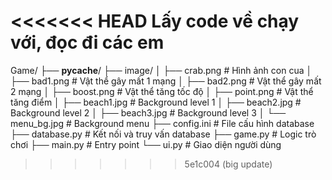 <<<<<<< HEAD
Lấy code về chạy với, đọc đi các em
=======
Game/
├── **pycache**/
├── image/
│ ├── crab.png # Hình ảnh con cua
│ ├── bad1.png # Vật thể gây mất 1 mạng
│ ├── bad2.png # Vật thể gây mất 2 mạng
│ ├── boost.png # Vật thể tăng tốc độ
│ ├── point.png # Vật thể tăng điểm
│ ├── beach1.jpg # Background level 1
│ ├── beach2.jpg # Background level 2
│ ├── beach3.jpg # Background level 3
│ └── menu_bg.jpg # Background menu
├── config.ini # File cấu hình database
├── database.py # Kết nối và truy vấn database
├── game.py # Logic trò chơi
├── main.py # Entry point
└── ui.py # Giao diện người dùng

> > > > > > > 5e1c004 (big update)
